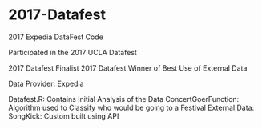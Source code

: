 # 2017-Datafest
2017 Expedia DataFest Code

Participated in the 2017 UCLA Datafest

2017 Datafest Finalist 
2017 Datafest Winner of Best Use of External Data

Data Provider: Expedia

Datafest.R: Contains Initial Analysis of the Data
ConcertGoerFunction: Algorithm used to Classify who would be going to a Festival
External Data: SongKick: Custom built using API
